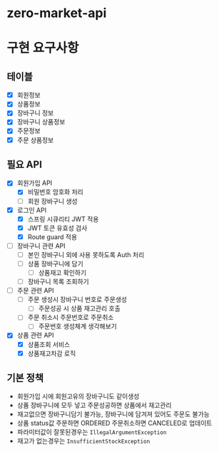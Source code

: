 # zero-market-api

# 구현 요구사항
## 테이블

- [x] 회원정보
- [x] 상품정보
- [x] 장바구니 정보
- [x] 장바구니 상품정보
- [x] 주문정보
- [x] 주문 상품정보

## 필요 API

- [x] 회원가입 API
  - [x] 비밀번호 암호화 처리
  - [ ] 회원 장바구니 생성
- [x] 로그인 API
  - [x] 스프링 시큐리티 JWT 적용
  - [x] JWT 토큰 유효성 검사
  - [x] Route guard 적용
- [ ] 장바구니 관련 API
  - [ ] 본인 장바구니 외에 사용 못하도록 Auth 처리
  - [ ] 상품 장바구니에 담기
    - [ ] 상품재고 확인하기
  - [ ] 장바구니 목록 조회하기
- [ ] 주문 관련 API
  - [ ] 주문 생성시 장바구니 번호로 주문생성
    - [ ] 주문성공 시 상품 재고관리 호출
  - [ ] 주문 취소시 주문번호로 주문취소
    - [ ] 주문번호 생성체계 생각해보기
- [x] 상품 관련 API
  - [x] 상품조회 서비스
  - [x] 상품재고차감 로직

## 기본 정책
- 회원가입 시에 회원고유의 장바구니도 같이생성
- 상품 장바구니에 모두 넣고 주문성공하면 상품에서 재고관리
- 재고없으면 장바구니담기 불가능, 장바구니에 담겨져 있어도 주문도 불가능
- 상품 status값 주문하면 ORDERED 주문취소하면 CANCELED로 업데이트
- 파라미터값이 잘못된경우는  `IllegalArgumentException`  
- 재고가 없는경우는  `InsufficientStockException`
